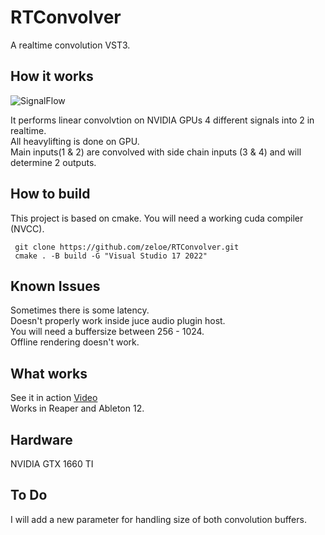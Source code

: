 # RTConvolver
A realtime convolution VST3.
## How it works

![SignalFlow](https://github.com/user-attachments/assets/4eb5a563-39f0-47b4-afc2-9028b1854ef8)


It performs linear convolvtion on NVIDIA GPUs 4 different signals into 2 in realtime. \
All heavylifting is done on GPU. \
Main inputs(1 & 2) are convolved with side chain inputs (3 & 4)  and will determine 2 outputs.

## How to build
This project is based on cmake.
You will need a working cuda compiler (NVCC).
 ```shell
  git clone https://github.com/zeloe/RTConvolver.git
  cmake . -B build -G "Visual Studio 17 2022"
```

## Known Issues
Sometimes there is some latency. \
Doesn't properly work inside juce audio plugin host. \
You will need a buffersize between 256 - 1024. \
Offline rendering doesn't work.
## What works
See it in action [Video](https://www.youtube.com/watch?v=qdwZHD6MNM8) \
Works in Reaper and Ableton 12.
## Hardware
NVIDIA GTX 1660 TI

## To Do
I will add a new parameter for handling size of both convolution buffers.
